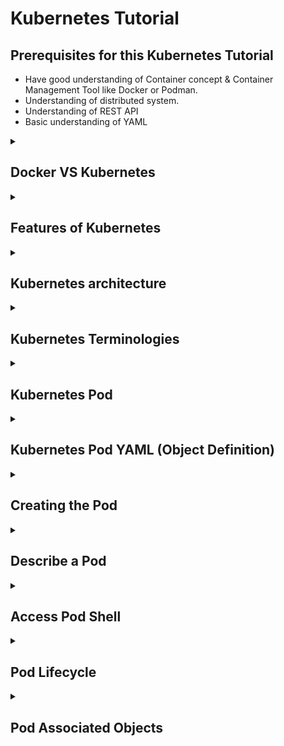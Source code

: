 # Kubernetes Tutorial

## Prerequisites for this Kubernetes Tutorial

- Have good understanding of Container concept & Container Management Tool like Docker or Podman.
- Understanding of distributed system.
- Understanding of REST API
- Basic understanding of YAML

<details>
<summary> 
 
 ## Docker VS Kubernetes
 </summary><br>

 - Docker is containerization platform, whereas Kubernetes is container orchestration platform.
 - Containers are **Ephermal(Short lived)** in nature. If the container 1 takes all the resources of the host VM, nth container may not get the sufficient memory and may die.

   ![docker-on-host-vm](https://github.com/srirymec/devops-sre-learning/blob/main/kubernetes/images/docker1.jpg)

| Topic              | Docker                                                                                     | Kubernetes                                                                                  |
|--------------------|--------------------------------------------------------------------------------------------|---------------------------------------------------------------------------------------------|
| **Function**        | Docker is a tool that packages applications into containers for consistent behavior.       | Kubernetes automates the deployment, scaling, and management of containerized applications.  |
| **Key Features**    | - **Containerization**: Packages apps into standardized units.                            | - **Container Orchestration**: Manages containers across multiple machines.                 |
|                    | - **Portability**: Containers run on any system with Docker support.                        | - **Scaling**: Dynamically adjusts resources based on demand.                               |
|                    | - **Resource Efficiency**: Containers share the host OS kernel.                            | - **Self-Healing**: Automatically restarts failed containers and redeploys them.             |
|                    | - **Development Focus**: Tools for building, testing, and deploying containers.            | - **Automation**: Automates operational tasks like deployment and scaling.                  |
| **When to Use**     | Ideal for developing, testing, and deploying individual applications or services.         | Best for complex, large-scale applications with many containers and high availability needs. |
| **Scope**           | Focuses on individual containers and their development.                                    | Focuses on orchestrating and managing clusters of containers.                               |
| **Complexity**      | Simpler to set up and use, focused on single-container applications.                       | More complex, requires knowledge of container orchestration and cluster management.        |
| **Use Cases**       | Used for developing and testing applications.                                              | Used for deploying and managing applications in production, especially at scale.            |


</details>

<details>
<summary> 
 
 ## Features of Kubernetes
 </summary><br>
 
According to the Kubernetes.io website, Features of Kubernetes are:
- **Automated rollouts and rollbacks:** Kubernetes progressively rolls out changes to your application or its 
configuration, while monitoring application health to ensure it doesn't kill all your instances at the same time. If 
something goes wrong, Kubernetes will rollback the change for you. Take advantage of a growing ecosystem of 
deployment solutions.
- **Service discovery and load balancing:** No need to modify your application to use an unfamiliar service discovery 
mechanism. Kubernetes gives Pods their own IP addresses and a single DNS name for a set of Pods and can loadbalance across them.
- **Storage orchestration:** Automatically mount the storage system of your choice, whether from local storage, a public 
cloud provider such as AWS or GCP, or a network storage system such as NFS, iSCSI, Ceph, Cinder.
- **Self-healing:** Restarts containers that fail, replaces and reschedules containers when nodes die, kills containers that 
don't respond to your user-defined health check, and doesn't advertise them to clients until they are ready to serve.
Secret and configuration management: Deploy and update secrets and application configuration without 
rebuilding your image and without exposing secrets in your stack configuration.
- **Automatic bin packing:** Automatically places containers based on their resource requirements and other 
constraints, while not sacrificing availability. Mix critical and best-effort workloads in order to drive up utilization and 
save even more resources.
- **Batch execution:** In addition to services, Kubernetes can manage your batch and CI workloads, replacing containers 
that fail, if desired.
- **Horizontal scaling:** Scale your application up and down with a simple command, with a UI, or automatically based 
on CPU usage.
- **IPv4/IPv6 dual-stack:** Allocation of IPv4 and IPv6 addresses to Pods and Services
- **Designed for extensibility:** Add features to your Kubernetes cluster without changing upstream source code.

</details>

<details>
<summary> 
 
 ## Kubernetes architecture
 </summary><br>

**K8 Cluster Components**

![k8-cluster-components](https://github.com/srirymec/devops-sre-learning/blob/main/kubernetes/images/K8s-cluster-components.jpg)

**K8 Architecture**

![k8-architecture](https://github.com/srirymec/devops-sre-learning/blob/main/kubernetes/images/K8s-Architecture.jpg)

A Kubernetes cluster consists of a **control plane** plus a set of worker machines, called **nodes**, that run containerized applications. Every cluster needs at least one worker node in order to run Pods.

The worker node(s) host the Pods that are the components of the application workload. The control plane manages the worker nodes and the Pods in the cluster. In production environments, the control plane usually runs across multiple computers and a cluster usually runs multiple nodes, providing fault-tolerance and high availability.

- ***Control plane components***

  - **kube-apiserver:**
    The API server is a component of the Kubernetes control plane that exposes the Kubernetes API.

  - **etcd:**
    Consistent and highly-available key value store used as Kubernetes' backing store for all cluster data.

  - **kube-scheduler:**
    Control plane component that watches for newly created Pods with no assigned node, and selects a node for them to run on.

  - **kube-controller-manager:**
    Control plane component that runs controller processes.
    
    There are many different types of controllers. Some examples of them are:

    - **Node controller:** Responsible for noticing and responding when nodes go down.
    - **Job controller:** Watches for Job objects that represent one-off tasks, then creates Pods to run those tasks to completion.
    - **EndpointSlice controller:** Populates EndpointSlice objects (to provide a link between Services and Pods).
    - **ServiceAccount controller:** Create default ServiceAccounts for new namespaces.

  - **cloud-controller-manager:**

    A Kubernetes control plane component that embeds cloud-specific control logic. The cloud controller manager lets you link your cluster into your cloud provider's API,      and separates out the components that interact with that cloud platform from components that only interact with your cluster.


- ***Node components***

  - **kubelet:**

    An agent that runs on each node in the cluster. It makes sure that containers are running in a Pod.

  - **kube-proxy (optional):**

     kube-proxy is a network proxy that runs on each node in your cluster, implementing part of the Kubernetes Service concept.

  - **Container runtime:**

     A fundamental component that empowers Kubernetes to run containers effectively. Kubernetes supports container runtimes such as containerd, CRI-O, and any other             implementation of the Kubernetes CRI (Container Runtime Interface).

</details>

<details>
<summary> 
 
 ## Kubernetes Terminologies
 </summary><br>

Kubernetes’ Terminology: Terminology which helps to understand each objects in Kubernetes cluster to 
deploy and manage containers.

- **Service:** The Service operator requests existing IP addresses and information from the endpoint operator and will 
manages network connectivity based on labels. A Service is used to communicate between pods, namespaces, and outside 
the cluster.
- **Endpoints:** An endpoint is a resource that gets IP addresses of one or more pods dynamically assigned to it, along with a 
port.
- **Labels:** To easily manage thousands of Pods across of many nodes could be difficult. To make management easier, we can 
use labels, arbitrary string which becomes part of the objects metadata. These can then be used when checking or changing 
the state of objects.
- **Taints:** Nodes can have taints to discourage or stop pods to be assigned or placed on that node. 
- **Toleration:** Tolerations allow the scheduler to schedule pods with matching taints. Tolerations allow scheduling but 
don't guarantee scheduling: the scheduler also evaluates other parameters as part of its function. Taints and tolerations 
work together to ensure that pods are not scheduled onto inappropriate nodes.
- **Affinity:** In Kubernetes, affinity is a set of rules that give hints to the scheduler about where to place pods.
- **Annotation:** A key-value pair that is used to attach arbitrary non-identifying metadata to objects.
- **cgroup (control group):** A group of Linux processes with optional resource isolation, accounting and limits.
cgroup is a Linux kernel feature that limits, accounts for, and isolates the resource usage (CPU, memory, disk I/O, network)
for a collection of processes.
- **Cluster:** A set of worker machines, called nodes, that run containerized applications. Every cluster has at least one worker 
node.
- **DaemonSet:** Ensures a copy of a Pod is running across a set of nodes in a cluster. Used to deploy system daemons such as 
log collectors and monitoring agents that typically must run on every Node.
- **Ephemeral Container:** A Container type that you can temporarily run inside a Pod. If you want to investigate a Pod 
that's running with problems, you can add an ephemeral container to that Pod and carry out diagnostics. Ephemeral 
containers have no resource or scheduling guarantees, and you should not use them to run any part of the workload itself.
- **Init Container:** One or more initialization containers that must run to completion before any app containers run. 
Initialization (init) containers are like regular app containers, with one difference: init containers must run to completion 
before any app containers can start. Init containers run in series: each init container must run to completion before the 
next init container begins.
- **Kubectl:** Command line tool for communicating with a Kubernetes cluster's control plane, using the Kubernetes API. You 
can use kubectl to create, inspect, update, and delete Kubernetes objects.
- **LimitRange:** Provides constraints to limit resource consumption per Containers or Pods in a namespace. LimitRange
limits the quantity of objects that can be created by type, as well as the amount of compute resources that may be 
requested/consumed by individual Containers or Pods in a namespace.
- **Logging:** Logs are the list of events that are logged by cluster or application. Application and systems logs can help you 
understand what is happening inside your cluster. The logs are particularly useful for debugging problems and monitoring 
cluster activity.
- **Namespace:** An abstraction used by Kubernetes to support isolation of groups of resources within a single cluster. 
Namespaces are used to organize objects in a cluster and provide a way to divide cluster resources. Names of resources 
need to be unique within a namespace, but not across namespaces. Namespace-based scoping is applicable only for 
namespaced objects (e.g., Deployments, Services, etc) and not for cluster-wide objects (e.g., StorageClass, Nodes, 
PersistentVolumes, etc).
- **Node:** A node is a worker machine in Kubernetes. A worker node may be a VM or physical machine, depending on the 
cluster. It has local daemons or services necessary to run Pods and is managed by the control plane. 
- **RBAC (Role-Based Access Control):** Manages authorization decisions, allowing admins to dynamically configure 
access policies through the Kubernetes API. RBAC utilizes roles, which contain permission rules, and role bindings, which 
grant the permissions defined in a role to a set of users.
 </details>


<details>
<summary> 
 
## Kubernetes Pod
</summary><br>

- Pods are the **smallest deployable units** in Kubernetes.
- Pods are **ephemeral** in nature; they can be created, deleted, and updated.
- A pod can have **more than one container**; there is no limit to how many containers you can run inside a pod.
- Each pod gets a **unique IP address.**
- Pods communicate with each other using the IP address.
- Containers inside a pod connect using **localhost** on different ports.
- Containers running inside a pod should have different port numbers to avoid port clashes.
- You can set CPU and memory resources for each container running inside the pod.
- Containers inside a pod **share the same volume mount.**
- All the containers inside a pod are scheduled on the same node; It cannot span multiple nodes.
- If there is more than one container, during the pod startup all the main containers start in parallel. Whereas the init containers inside the pod run in sequence.

![k8-pod](https://github.com/srirymec/devops-sre-learning/blob/main/kubernetes/images/k8-pod.PNG)

**Containers inside the Kubernetes pod share the following,**

- **Network namespace** - All containers inside a pod communicate via localhost.
- **IPC namespace** - All containers use a shared interprocess communication namespace.
- **UTS namespace** - All containers share the same hostname.

**What is not shared between containers inside a pod?**

- By default, the **PID namespace** is not shared however kubernetes provide options to enable process sharing between containers inside the pod using `shareProcessNamespace` Option.
- The mount namespace is not shared between containers. Each container has its own private filesystem and directories. However, the **pod mount volumes** are shared between containers.

</details>

<details>
<summary> 
 
 ## Kubernetes Pod YAML (Object Definition)
 </summary><br>

Here is an example Pod YAML that creates an Nginx web server pod. This YAML is nothing but a declarative desired state of a pod.

```
apiVersion: v1
kind: Pod
metadata:
  name: web-server-pod
  labels:
    app: web-server
    environment: production
  annotations:
    description: This pod runs the web server
spec:
  containers:
  - name: web-server
    image: nginx:latest
    ports:
    - containerPort: 80
```

Let's take a look at the Kubernetes pod object.

| Parameter   | Description |
|-------------|-------------|
| `apiVersion` | The API version of the pod. In our case, it's `v1`. |
| `kind`       | Kind of the object. It's `Pod`. |
| `metadata`   | Metadata is used to uniquely identify and describe the pod:<br>• **labels** – Set of key-value pairs to represent the pod. This is similar to tagging in cloud environments. Every object must be labeled with standard labels. It helps in grouping the objects.<br>• **name** – Name of the pod.<br>• **namespace** – Namespace for the pod.<br>• **annotations** – Additional data in key-value format. |
| `spec`       | Under the `spec` section, we declare the desired state of the pod. These are the specifications of the containers we want to run inside the pod. |
| `containers` | Under `containers`, we declare the desired state of the containers inside the pod: the container image, exposed port, etc. |

</details>

<details>
<summary> 
 
 ## Creating the Pod
 </summary><br>

Create a file named `nginx.yaml` with the following contents.

```
apiVersion: v1
kind: Pod
metadata:
  name: web-server-pod
  labels:
    app: web-server
    environment: production
  annotations:
    description: This pod runs the web server
spec:
  containers:
  - name: web-server
    image: nginx:1.14.2
    ports:
    - containerPort: 80
```

Now, to deploy the manifest, you need to execute the following kubectl command with the file name.

`kubectl create -f nginx.yaml`

Once the pod is deployed you will see the pod **Running** status as shown below. In our example, we have only one container inside the pod. So it shows `1/1` ready and running.

![k8-pod-1](https://github.com/srirymec/devops-sre-learning/blob/main/kubernetes/images/k8-pod-1.PNG)

</details>

<details>
<summary> 
 
## Describe a Pod
</summary><br>

If you want to know all the **details of the running pod**, you can describe the pod using kubectl.

`kubectl describe pod web-server-pod`

In the following output, you can see all the details about the pod. Its IP address, namespace, container details, QoS class, etc.

![k8-pod-2](https://github.com/srirymec/devops-sre-learning/blob/main/kubernetes/images/k8-pod-2.PNG)

</details>

<details>
<summary> 
 
## Access Pod Shell
</summary><br>

There are many use cases where you need terminal access to the pod. One main use case is debugging and troubleshooting.

You can access the shell of web-server-pod using the following command.

`kubectl exec -it web-server-pod -- /bin/sh`

In the following output, I am executing whoami command inside the pod.

![k8-pod-3](https://github.com/srirymec/devops-sre-learning/blob/main/kubernetes/images/k8-pod-3.PNG)
</details>

<details>
<summary> 
 
## Pod Lifecycle
</summary><br>

Following are the pod lifecycle phases.

- **1. Pending:** It means the pod creation request is successful, however, the scheduling is in process. For example, it is in the process of downloading the container image.
- **2. Running:** The pod is successfully running and operating as expected. For example, the pod is service client requests.
- **3. Succeeded:** All containers inside the pod have been successfully terminated. For example, the successful completion of a CronJob object.
- **4. Failed:** All pods are terminated but at least one container has terminated in failure. For example, the application running inside the pod is unable to start due to a config issue and the container exits with a non-zero exit code.
- **5. Unknown:** Unknown status of the pod. For example, the cluster is unable to monitor the status of the pod.
</details>

<details>
<summary> 
 
## Pod Associated Objects
</summary><br>

When it comes to running applications on Kubernetes, we don't run an individual pod. Because Kubernetes is all about **scaling and maintaining** the availability of pods.
Kubernetes has different types of objects associated with pods for different use cases.

The following are important pod-associated objects.

- **1. Replicaset:** To maintain a stable set of Pods replicas running at any given time.
- **2. Deployment:** To run stateless applications like web servers, APIs, etc
- **3. StatefulSets:** To run stateful applications like distributed databases.
- **4. Daemonsets:** To run agents on all the Kubernetes nodes.
- **5. Jobs:** For batch processing
- **6. CronJobs:** Scheduled Jobs
</details>


